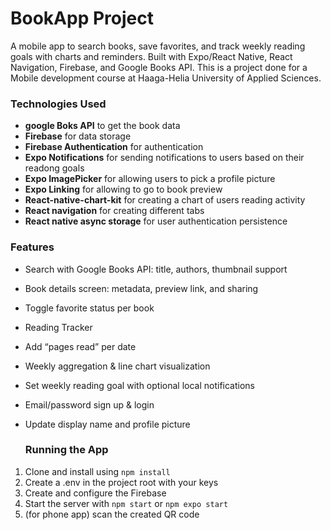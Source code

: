 # BookApp Project
A mobile app to search books, save favorites, and track weekly reading goals with charts and reminders. Built with Expo/React Native, React Navigation, Firebase, and Google Books API.
This is a project done for a Mobile development course at Haaga-Helia University of Applied Sciences.

 ### Technologies Used
 - **google Boks API** to get the book data
 - **Firebase** for data storage
 - **Firebase Authentication** for authentication
 - **Expo Notifications** for sending notifications to users based on their readong goals
 - **Expo ImagePicker** for allowing users to pick a profile picture
 - **Expo Linking** for allowing to go to book preview
 - **React-native-chart-kit** for creating a chart of users reading activity
 - **React navigation** for creating different tabs
 - **React native async storage** for user authentication persistence

### Features
- Search with Google Books API: title, authors, thumbnail support
- Book details screen: metadata, preview link, and sharing
- Toggle favorite status per book
- Reading Tracker
- Add “pages read” per date
- Weekly aggregation & line chart visualization
- Set weekly reading goal with optional local notifications
- Email/password sign up & login
- Update display name and profile picture

  ### Running the App
1. Clone and install using `npm install`
2. Create a .env in the project root with your keys
3. Create and configure the Firebase
4. Start the server with `npm start` or `npm expo start`
5. (for phone app) scan the created QR code
